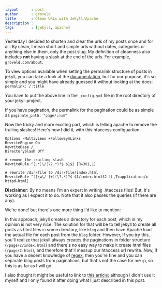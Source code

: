 ```yaml
---
layout      : post
author      : groveld
title       : Clean URLs with Jekyll/Apache
description :
tags        : [jekyll, apache]
---
```


Yesterday I decided to shorten and clear the urls of my posts once and for all. By clean, I mean short and simple urls without dates, categories or anything else in them, only the post slug. My definition of cleanness also includes **not** having a slash at the end of the urls. For example, `groveld.com/about`.

To view options available when setting the permalink structure of posts in jekyll, you can take a look at the [documentation](http://jekyllrb.com/docs/permalinks/), but for our purpose, it's so simple and you might have already guessed it without looking at the docs: `permalink: /:title`

You have to put the above line in the `_config.yml` file in the root directory of your jekyll project.

If you have pagination, the permalink for the pagination could be as simple as `paginate_path: "page/:num"`

Now the tricky and more exciting part, which is telling apache to remove the trailing slashes! Here's how I did it, with this htaccess configuartion:

```
Options -Multiviews +FollowSymLinks
RewriteEngine On
RewriteBase /
DirectorySlash Off

# remove the trailing slash
RewriteRule ^(.*)\/(\?.*)?$ $1$2 [R=301,L]

# rewrite /dir/file to /dir/file/index.html
RewriteRule ^([\w\/-]+)(\?.*)?$ $1/index.html$2 [L,T=application/x-httpd-html]
```

<div class="alert alert-warning" role="alert"><strong>Disclaimer:</strong> By no means I'm an expert in writing .htaccess files! But, it's working as I expect it to do. Note that it also passes the queries (if there are any).</div>

We're done! but there's one more thing I'd like to mention:

In this approach, jekyll creates a directory for each post, which in my opinion is not very nice. The solution for that will be to tell jekyll to create all posts as html files in some directory, like `blog` and then have Apache load the actual file for each post from the `blog` folder. However, if you try this, you'll realize that jekyll always creates the paginations in folder structure (`/page/2/index.html`) and there's no easy way to make it create html files (`/page/2.html`), and therefore that'll messup our htaccess url rewrite. Now, if you have a decent knowledge of [regex](http://regex.learncodethehardway.org/), then you're fine and you can separate blog posts from paginations, but that's not the case for me :p, so this is as far as I will go.

I also thought it might be useful to link to [this article](http://andrewho.co.uk/weblog/clean-urls-on-jekyll-apache); although I didn't use it myself and I only found it after doing what I just described in this post.
